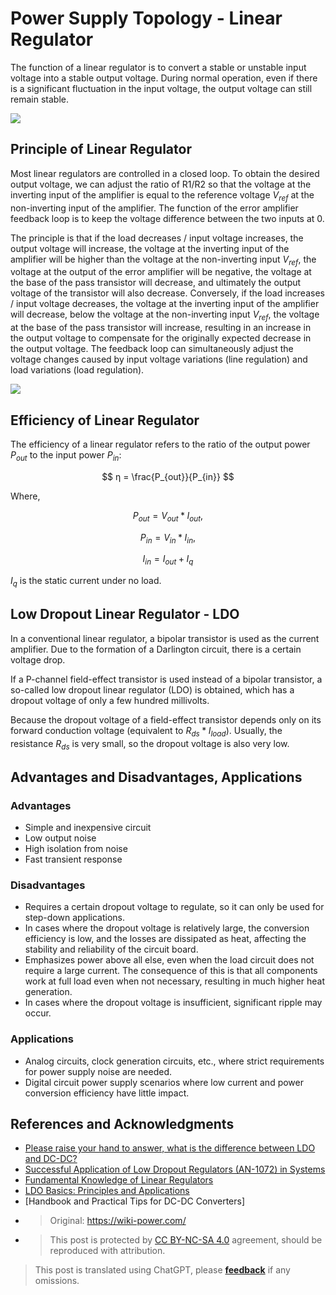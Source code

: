 # Power Supply Topology - Linear Regulator

The function of a linear regulator is to convert a stable or unstable input voltage into a stable output voltage. During normal operation, even if there is a significant fluctuation in the input voltage, the output voltage can still remain stable.

![](https://media.wiki-power.com/img/20211208155739.png)

## Principle of Linear Regulator

Most linear regulators are controlled in a closed loop. To obtain the desired output voltage, we can adjust the ratio of R1/R2 so that the voltage at the inverting input of the amplifier is equal to the reference voltage $V_{ref}$ at the non-inverting input of the amplifier. The function of the error amplifier feedback loop is to keep the voltage difference between the two inputs at 0.

The principle is that if the load decreases / input voltage increases, the output voltage will increase, the voltage at the inverting input of the amplifier will be higher than the voltage at the non-inverting input $V_{ref}$, the voltage at the output of the error amplifier will be negative, the voltage at the base of the pass transistor will decrease, and ultimately the output voltage of the transistor will also decrease. Conversely, if the load increases / input voltage decreases, the voltage at the inverting input of the amplifier will decrease, below the voltage at the non-inverting input $V_{ref}$, the voltage at the base of the pass transistor will increase, resulting in an increase in the output voltage to compensate for the originally expected decrease in the output voltage. The feedback loop can simultaneously adjust the voltage changes caused by input voltage variations (line regulation) and load variations (load regulation).

![](https://media.wiki-power.com/img/20200202231005.png)

## Efficiency of Linear Regulator

The efficiency of a linear regulator refers to the ratio of the output power $P_{out}$ to the input power $P_{in}$:

$$
η = \frac{P_{out}}{P_{in}}
$$

Where,

$$
P_{out}=V_{out}*I_{out},
$$

$$
P_{in}=V_{in}*I_{in},
$$

$$
I_{in}=I_{out}+I_{q}
$$

$I_{q}$ is the static current under no load.

## Low Dropout Linear Regulator - LDO

In a conventional linear regulator, a bipolar transistor is used as the current amplifier. Due to the formation of a Darlington circuit, there is a certain voltage drop.

If a P-channel field-effect transistor is used instead of a bipolar transistor, a so-called low dropout linear regulator (LDO) is obtained, which has a dropout voltage of only a few hundred millivolts.

Because the dropout voltage of a field-effect transistor depends only on its forward conduction voltage (equivalent to $R_{ds}*I_{load}$). Usually, the resistance $R_{ds}$ is very small, so the dropout voltage is also very low.

## Advantages and Disadvantages, Applications

### Advantages

- Simple and inexpensive circuit
- Low output noise
- High isolation from noise
- Fast transient response

### Disadvantages

- Requires a certain dropout voltage to regulate, so it can only be used for step-down applications.
- In cases where the dropout voltage is relatively large, the conversion efficiency is low, and the losses are dissipated as heat, affecting the stability and reliability of the circuit board.
- Emphasizes power above all else, even when the load circuit does not require a large current. The consequence of this is that all components work at full load even when not necessary, resulting in much higher heat generation.
- In cases where the dropout voltage is insufficient, significant ripple may occur.

### Applications

- Analog circuits, clock generation circuits, etc., where strict requirements for power supply noise are needed.
- Digital circuit power supply scenarios where low current and power conversion efficiency have little impact.

## References and Acknowledgments

- [Please raise your hand to answer, what is the difference between LDO and DC-DC?](https://mp.weixin.qq.com/s/GfnT3FTVtMr37DIRVPG65g)
- [Successful Application of Low Dropout Regulators (AN-1072) in Systems](https://www.analog.com/media/cn/technical-documentation/application-notes/AN-1072_cn.pdf)
- [Fundamental Knowledge of Linear Regulators](https://e2echina.ti.com/cfs-file/__key/telligent-evolution-components-attachments/00-24-00-00-00-02-56-36/_BF7E2760337A8B536856FA574078E577C68B_.pdf)
- [LDO Basics: Principles and Applications](https://haipeng.me/2020/06/10/ldo-basics-principles-and-applications/)
- [Handbook and Practical Tips for DC-DC Converters]
- > Original: <https://wiki-power.com/>
- > This post is protected by [CC BY-NC-SA 4.0](https://creativecommons.org/licenses/by/4.0/deed.en) agreement, should be reproduced with attribution.

> This post is translated using ChatGPT, please [**feedback**](https://github.com/linyuxuanlin/Wiki_MkDocs/issues/new) if any omissions.
